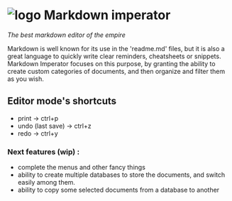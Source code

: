 # ![logo](https://i.goopics.net/lhw9s2.png) Markdown imperator

*The best markdown editor of the empire*

Markdown is well known for its use in the 'readme.md' files, but it is also a great language to quickly write clear reminders, cheatsheets or snippets. Markdown Imperator focuses on this purpose, by granting the ability to create custom categories of documents, and then organize and filter them as you wish.

## Editor mode's shortcuts
- print -> ctrl+p
- undo (last save) -> ctrl+z
- redo -> ctrl+y

### Next features (wip) :
- complete the menus and other fancy things
- ability to create multiple databases to store the documents, and switch easily among them.
- ability to copy some selected documents from a database to another